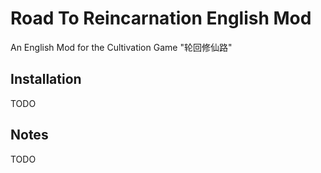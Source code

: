 # Road To Reincarnation English Mod

An English Mod for the Cultivation Game "轮回修仙路"

## Installation

TODO

## Notes

TODO
